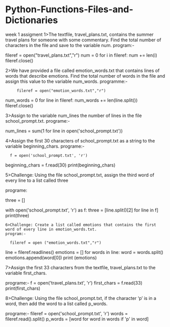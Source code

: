 # Python-Functions-Files-and-Dictionaries
week 1 assigment
1>The textfile, travel_plans.txt, contains the summer travel plans for someone with some commentary. Find the total number of characters in the file and save to the variable num.
program:-
   
   fileref = open("travel_plans.txt","r")
num = 0
for i in fileref:
    num += len(i)
fileref.close()



2>We have provided a file called emotion_words.txt that contains lines of words that describe emotions. Find the total number of words in the file and assign this value to the variable num_words.
 programme:-  
 
         fileref = open("emotion_words.txt","r")
num_words = 0
for line in fileref:
    num_words += len(line.split())
fileref.close()



3>Assign to the variable num_lines the number of lines in the file school_prompt.txt.
programe:-
  
  num_lines = sum(1 for line in open('school_prompt.txt'))
   
   
  
  
4>Assign the first 30 characters of school_prompt.txt as a string to the variable beginning_chars.
  programe:-
      
      
      f = open('school_prompt.txt', 'r')
beginning_chars = f.read(30)
print(beginning_chars)



5>Challenge: Using the file school_prompt.txt, assign the third word of every line to a list called three

programe:
    
    
   three = []

with open('school_prompt.txt', 'r') as f:
    three = [line.split()[2] for line in f]
    print(three)
    
    
    
    6>Challenge: Create a list called emotions that contains the first word of every line in emotion_words.txt.
    program:-
    
      fileref = open ("emotion_words.txt","r")
line = fileref.readlines()
emotions = []
for words in line:
    word = words.split()
    emotions.append(word[0])
print (emotions)


7>Assign the first 33 characters from the textfile, travel_plans.txt to the variable first_chars.

programe:-
  f = open('travel_plans.txt', 'r')
first_chars = f.read(33)
print(first_chars)

8>Challenge: Using the file school_prompt.txt, if the character ‘p’ is in a word, then add the word to a list called p_words.

programe:-
   fileref = open('school_prompt.txt', 'r')
words = fileref.read().split()
p_words = [word for word in words if 'p' in word]


    
    
